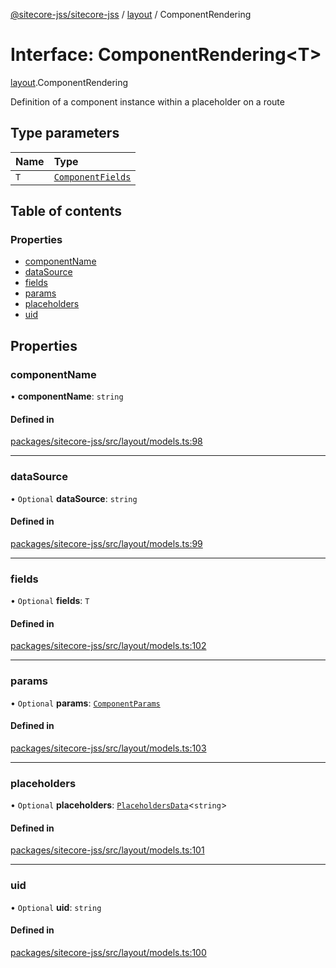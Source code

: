 [@sitecore-jss/sitecore-jss](../README.md) / [layout](../modules/layout.md) / ComponentRendering

# Interface: ComponentRendering\<T\>

[layout](../modules/layout.md).ComponentRendering

Definition of a component instance within a placeholder on a route

## Type parameters

| Name | Type |
| :------ | :------ |
| `T` | [`ComponentFields`](layout.ComponentFields.md) |

## Table of contents

### Properties

- [componentName](layout.ComponentRendering.md#componentname)
- [dataSource](layout.ComponentRendering.md#datasource)
- [fields](layout.ComponentRendering.md#fields)
- [params](layout.ComponentRendering.md#params)
- [placeholders](layout.ComponentRendering.md#placeholders)
- [uid](layout.ComponentRendering.md#uid)

## Properties

### componentName

• **componentName**: `string`

#### Defined in

[packages/sitecore-jss/src/layout/models.ts:98](https://github.com/Sitecore/jss/blob/f4f5c58a8/packages/sitecore-jss/src/layout/models.ts#L98)

___

### dataSource

• `Optional` **dataSource**: `string`

#### Defined in

[packages/sitecore-jss/src/layout/models.ts:99](https://github.com/Sitecore/jss/blob/f4f5c58a8/packages/sitecore-jss/src/layout/models.ts#L99)

___

### fields

• `Optional` **fields**: `T`

#### Defined in

[packages/sitecore-jss/src/layout/models.ts:102](https://github.com/Sitecore/jss/blob/f4f5c58a8/packages/sitecore-jss/src/layout/models.ts#L102)

___

### params

• `Optional` **params**: [`ComponentParams`](layout.ComponentParams.md)

#### Defined in

[packages/sitecore-jss/src/layout/models.ts:103](https://github.com/Sitecore/jss/blob/f4f5c58a8/packages/sitecore-jss/src/layout/models.ts#L103)

___

### placeholders

• `Optional` **placeholders**: [`PlaceholdersData`](../modules/layout.md#placeholdersdata)\<`string`\>

#### Defined in

[packages/sitecore-jss/src/layout/models.ts:101](https://github.com/Sitecore/jss/blob/f4f5c58a8/packages/sitecore-jss/src/layout/models.ts#L101)

___

### uid

• `Optional` **uid**: `string`

#### Defined in

[packages/sitecore-jss/src/layout/models.ts:100](https://github.com/Sitecore/jss/blob/f4f5c58a8/packages/sitecore-jss/src/layout/models.ts#L100)
